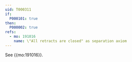 ```yaml
---
uid: T000311
if:
  P000101: true
then:
  P000002: true
refs:
  - mo: 191016
    name: \"All retracts are closed" as separation axiom
---
```


See {{mo:191016}}.
